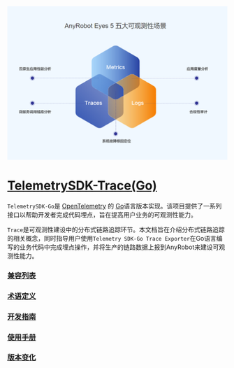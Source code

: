 ![LOGO](images/TelemetrySDK.png)

# [TelemetrySDK-Trace(Go)](https://devops.aishu.cn/AISHUDevOps/AnyRobot/_git/Eyes_Docs?path=%2F%E5%8F%AF%E8%A7%82%E6%B5%8B%E6%80%A7%E5%BC%80%E5%8F%91%E8%80%85%E6%8C%87%E5%8D%97%2FTelemetrySDK%E5%BC%80%E5%8F%91%E8%80%85%E6%8C%87%E5%8D%97%2FTrace%2FGo&version=GBdevelop)

`TelemetrySDK-Go`是 [OpenTelemetry](https://opentelemetry.io/) 的 [Go](https://golang.org/)语言版本实现。该项目提供了一系列接口以帮助开发者完成代码埋点，旨在提高用户业务的可观测性能力。

`Trace`是可观测性建设中的分布式链路追踪环节。本文档旨在介绍分布式链路追踪的相关概念，同时指导用户使用`Telemetry SDK-Go Trace Exporter`在Go语言编写的业务代码中完成埋点操作，并将生产的链路数据上报到AnyRobot来建设可观测性能力。

### [兼容列表](docs/compatibility.md)

### [术语定义](docs/glossary.md)

### [开发指南](docs/dev_guide.md)

### [使用手册](docs/manual.md)

### [版本变化](docs/changelog.md)
